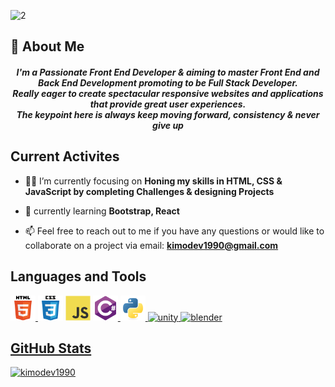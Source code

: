 ![2](https://github.com/kimodev1990/kimodev1990/assets/146226516/4d09e978-91e2-428e-9260-81cc5241b87d)
## 🚀 About Me
<h5 align="center">
  I'm a Passionate Front End Developer & aiming to master Front End and Back End Development promoting to be Full Stack Developer.
  <br>Really eager to create spectacular responsive websites and applications that provide great user experiences.<br>
  The keypoint here is always keep moving forward, consistency & never give up
  </h5>
  
## Current Activites
- 👨‍💻 I’m currently focusing on **Honing my skills in HTML, CSS & JavaScript by completing Challenges & designing Projects**

- 🧠 currently learning **Bootstrap, React**

- 📫 Feel free to reach out to me if you have any questions or would like to collaborate on a project via email: **kimodev1990@gmail.com**

## Languages and Tools
<p align="left"><a href="https://www.w3.org/html/" target="_blank" rel="noreferrer"> <img src="https://raw.githubusercontent.com/devicons/devicon/master/icons/html5/html5-original-wordmark.svg" alt="html5" width="40" height="40"/> <a href="https://www.w3schools.com/css/" target="_blank" rel="noreferrer"> <img src="https://raw.githubusercontent.com/devicons/devicon/master/icons/css3/css3-original-wordmark.svg" alt="css3" width="40" height="40"/></a> </a><a href="https://developer.mozilla.org/en-US/docs/Web/JavaScript" target="_blank" rel="noreferrer"> <img src="https://raw.githubusercontent.com/devicons/devicon/master/icons/javascript/javascript-original.svg" alt="javascript" width="40" height="40"/></a> <a href="https://www.w3schools.com/cs/" target="_blank" rel="noreferrer"> <img src="https://raw.githubusercontent.com/devicons/devicon/master/icons/csharp/csharp-original.svg" alt="csharp" width="40" height="40"/> </a>   <a href="https://www.python.org" target="_blank" rel="noreferrer"> <img src="https://raw.githubusercontent.com/devicons/devicon/master/icons/python/python-original.svg" alt="python" width="40" height="40"/> </a> <a href="https://unity.com/" target="_blank" rel="noreferrer"> <img src="https://www.vectorlogo.zone/logos/unity3d/unity3d-icon.svg" alt="unity" width="40" height="40"/> </a> </a> <a href="https://www.blender.org/" target="_blank" rel="noreferrer"> <img src="https://download.blender.org/branding/community/blender_community_badge_white.svg" alt="blender" width="40" height="40"/> </p>

## GitHub Stats
<p><img " src="https://github-readme-streak-stats.herokuapp.com/?user=kimodev1990&" alt="kimodev1990" /></p>
